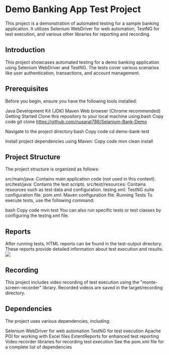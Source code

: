 <h1>Demo Banking App Test Project </h1>
This project is a demonstration of automated testing for a sample banking application. It utilizes Selenium WebDriver for web automation, TestNG for test execution, and various other libraries for reporting and recording.


<h2> Introduction</h2> 
This project showcases automated testing for a demo banking application using Selenium WebDriver and TestNG. The tests cover various scenarios like user authentication, transactions, and account management.

<h2> Prerequisites</h2>
Before you begin, ensure you have the following tools installed:

Java Development Kit (JDK)
Maven
Web browser (Chrome recommended)
Getting Started
Clone this repository to your local machine using:bash
Copy code git clone https://github.com/nusarat786/Selanium-Bank-Demo

Navigate to the project directory:bash
Copy code cd demo-bank-test

Install project dependencies using Maven:
Copy code mvn clean install 

<h2>Project Structure</h2>


The project structure is organized as follows:

src/main/java: Contains main application code (not used in this context).
src/test/java: Contains the test scripts.
src/test/resources: Contains resources such as test data and configuration.
testng.xml: TestNG suite configuration file.
pom.xml: Maven configuration file.
Running Tests
To execute tests, use the following command:

bash
Copy code
mvn test
You can also run specific tests or test classes by configuring the testng.xml file.

<h2>Reports</h2>
After running tests, HTML reports can be found in the test-output directory. These reports provide detailed information about test execution and results.
 <img src="https://github.com/nusarat786/Selanium-Bank-Demo/assets/95936097/f219561e-04b4-4576-be5c-e75feeca39ca"> 


<h2>Recording</h2>
This project includes video recording of test execution using the "monte-screen-recorder" library. Recorded videos are saved in the target/recording directory.

<h2>Dependencies</h2>
The project uses various dependencies, including:

Selenium WebDriver for web automation
TestNG for test execution
Apache POI for working with Excel files
ExtentReports for enhanced test reporting
Video recorder libraries for recording test execution
See the pom.xml file for a complete list of dependencies
